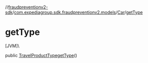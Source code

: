 //[fraudpreventionv2-sdk](../../../index.md)/[com.expediagroup.sdk.fraudpreventionv2.models](../index.md)/[Car](index.md)/[getType](get-type.md)

# getType

[JVM]\

public [TravelProductType](../-travel-product-type/index.md)[getType](get-type.md)()
